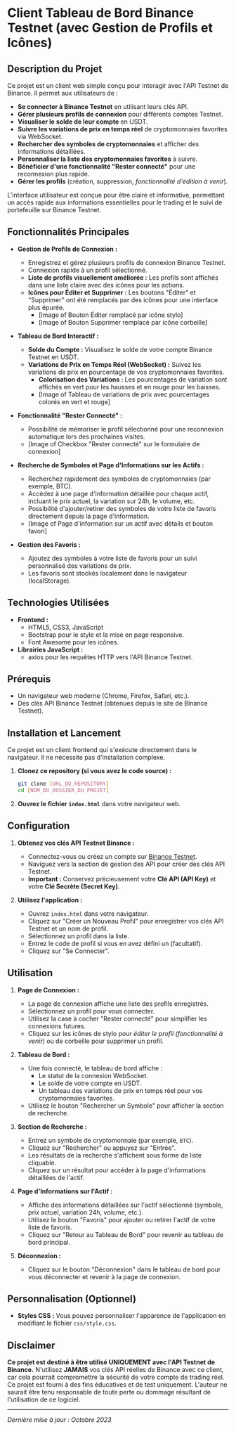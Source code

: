 # Client Tableau de Bord Binance Testnet (avec Gestion de Profils et Icônes)

## Description du Projet

Ce projet est un client web simple conçu pour interagir avec l'API Testnet de Binance. Il permet aux utilisateurs de :

*   **Se connecter à Binance Testnet** en utilisant leurs clés API.
*   **Gérer plusieurs profils de connexion** pour différents comptes Testnet.
*   **Visualiser le solde de leur compte** en USDT.
*   **Suivre les variations de prix en temps réel** de cryptomonnaies favorites via WebSocket.
*   **Rechercher des symboles de cryptomonnaies** et afficher des informations détaillées.
*   **Personnaliser la liste des cryptomonnaies favorites** à suivre.
*   **Bénéficier d'une fonctionnalité "Rester connecté"** pour une reconnexion plus rapide.
*   **Gérer les profils** (création, suppression, *fonctionnalité d'édition à venir*).

L'interface utilisateur est conçue pour être claire et informative, permettant un accès rapide aux informations essentielles pour le trading et le suivi de portefeuille sur Binance Testnet.

## Fonctionnalités Principales

*   **Gestion de Profils de Connexion :**
    *   Enregistrez et gérez plusieurs profils de connexion Binance Testnet.
    *   Connexion rapide à un profil sélectionné.
    *   **Liste de profils visuellement améliorée :**  Les profils sont affichés dans une liste claire avec des icônes pour les actions.
    *   **Icônes pour Éditer et Supprimer :** Les boutons "Éditer" et "Supprimer" ont été remplacés par des icônes pour une interface plus épurée.
        *   [Image of Bouton Éditer remplacé par icône stylo]
        *   [Image of Bouton Supprimer remplacé par icône corbeille]

*   **Tableau de Bord Interactif :**
    *   **Solde du Compte :** Visualisez le solde de votre compte Binance Testnet en USDT.
    *   **Variations de Prix en Temps Réel (WebSocket) :** Suivez les variations de prix en pourcentage de vos cryptomonnaies favorites.
        *   **Colorisation des Variations :** Les pourcentages de variation sont affichés en vert pour les hausses et en rouge pour les baisses.
        *   [Image of Tableau de variations de prix avec pourcentages colorés en vert et rouge]

*   **Fonctionnalité "Rester Connecté" :**
    *   Possibilité de mémoriser le profil sélectionné pour une reconnexion automatique lors des prochaines visites.
    *   [Image of Checkbox "Rester connecté" sur le formulaire de connexion]

*   **Recherche de Symboles et Page d'Informations sur les Actifs :**
    *   Recherchez rapidement des symboles de cryptomonnaies (par exemple, BTC).
    *   Accédez à une page d'information détaillée pour chaque actif, incluant le prix actuel, la variation sur 24h, le volume, etc.
    *   Possibilité d'ajouter/retirer des symboles de votre liste de favoris directement depuis la page d'information.
    *   [Image of Page d'information sur un actif avec détails et bouton favori]

*   **Gestion des Favoris :**
    *   Ajoutez des symboles à votre liste de favoris pour un suivi personnalisé des variations de prix.
    *   Les favoris sont stockés localement dans le navigateur (localStorage).

## Technologies Utilisées

*   **Frontend :**
    *   HTML5, CSS3, JavaScript
    *   Bootstrap pour le style et la mise en page responsive.
    *   Font Awesome pour les icônes.
*   **Librairies JavaScript :**
    *   axios pour les requêtes HTTP vers l'API Binance Testnet.

## Prérequis

*   Un navigateur web moderne (Chrome, Firefox, Safari, etc.).
*   Des clés API Binance Testnet (obtenues depuis le site de Binance Testnet).

## Installation et Lancement

Ce projet est un client frontend qui s'exécute directement dans le navigateur. Il ne nécessite pas d'installation complexe.

1.  **Clonez ce repository (si vous avez le code source) :**
    ```bash
    git clone [URL_DU_REPOSITORY]
    cd [NOM_DU_DOSSIER_DU_PROJET]
    ```

2.  **Ouvrez le fichier `index.html`** dans votre navigateur web.

## Configuration

1.  **Obtenez vos clés API Testnet Binance :**
    *   Connectez-vous ou créez un compte sur [Binance Testnet](https://testnet.binance.vision/).
    *   Naviguez vers la section de gestion des API pour créer des clés API Testnet.
    *   **Important :**  Conservez précieusement votre **Clé API (API Key)** et votre **Clé Secrète (Secret Key)**.

2.  **Utilisez l'application :**
    *   Ouvrez `index.html` dans votre navigateur.
    *   Cliquez sur "Créer un Nouveau Profil" pour enregistrer vos clés API Testnet et un nom de profil.
    *   Sélectionnez un profil dans la liste.
    *   Entrez le code de profil si vous en avez défini un (facultatif).
    *   Cliquez sur "Se Connecter".

## Utilisation

1.  **Page de Connexion :**
    *   La page de connexion affiche une liste des profils enregistrés.
    *   Sélectionnez un profil pour vous connecter.
    *   Utilisez la case à cocher "Rester connecté" pour simplifier les connexions futures.
    *   Cliquez sur les icônes de stylo pour *éditer le profil (fonctionnalité à venir)* ou de corbeille pour supprimer un profil.

2.  **Tableau de Bord :**
    *   Une fois connecté, le tableau de bord affiche :
        *   Le statut de la connexion WebSocket.
        *   Le solde de votre compte en USDT.
        *   Un tableau des variations de prix en temps réel pour vos cryptomonnaies favorites.
    *   Utilisez le bouton "Rechercher un Symbole" pour afficher la section de recherche.

3.  **Section de Recherche :**
    *   Entrez un symbole de cryptomonnaie (par exemple, `BTC`).
    *   Cliquez sur "Rechercher" ou appuyez sur "Entrée".
    *   Les résultats de la recherche s'affichent sous forme de liste cliquable.
    *   Cliquez sur un résultat pour accéder à la page d'informations détaillées de l'actif.

4.  **Page d'Informations sur l'Actif :**
    *   Affiche des informations détaillées sur l'actif sélectionné (symbole, prix actuel, variation 24h, volume, etc.).
    *   Utilisez le bouton "Favoris" pour ajouter ou retirer l'actif de votre liste de favoris.
    *   Cliquez sur "Retour au Tableau de Bord" pour revenir au tableau de bord principal.

5.  **Déconnexion :**
    *   Cliquez sur le bouton "Déconnexion" dans le tableau de bord pour vous déconnecter et revenir à la page de connexion.

## Personnalisation (Optionnel)

*   **Styles CSS :**  Vous pouvez personnaliser l'apparence de l'application en modifiant le fichier `css/style.css`.

## Disclaimer

**Ce projet est destiné à être utilisé UNIQUEMENT avec l'API Testnet de Binance.**  N'utilisez **JAMAIS** vos clés API réelles de Binance avec ce client, car cela pourrait compromettre la sécurité de votre compte de trading réel.  Ce projet est fourni à des fins éducatives et de test uniquement.  L'auteur ne saurait être tenu responsable de toute perte ou dommage résultant de l'utilisation de ce logiciel.

---

*Dernière mise à jour : Octobre 2023*